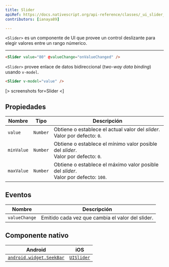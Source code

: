 ```yaml
---
title: Slider
apiRef: https://docs.nativescript.org/api-reference/classes/_ui_slider_.slider
contributors: [ianaya89]

---
```


`<Slider>` es un componente de UI que provee un control deslizante para elegir valores entre un rango númerico.

---

```html
<Slider value="80" @valueChange="onValueChanged" />
```

`<Slider>` provee enlace de datos bidireccional (*two-way data binding*) usando `v-model`.

```html
<Slider v-model="value" />
```

[> screenshots for=Slider <]

## Propiedades

| Nombre | Tipo | Descripción |
|------|------|-------------|
| `value` | `Number` | Obtiene o establece el actual valor del *slider*.<br/>Valor por defecto: `0`.
| `minValue` | `Number` | Obtiene o establece el mínimo valor posible del *slider*.<br/>Valor por defecto: `0`.
| `maxValue` | `Number` | Obtiene o establece el máximo valor posible del *slider*.<br/>Valor por defecto: `100`.

## Eventos

| Nombre | Descripción |
|------|-------------|
| `valueChange`| Emitido cada vez que cambia el valor del slider.

## Componente nativo

| Android | iOS |
|---------|-----|
| [`android.widget.SeekBar`](https://developer.android.com/reference/android/widget/SeekBar.html) | [`UISlider`](https://developer.apple.com/documentation/uikit/uislider)
